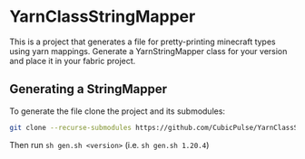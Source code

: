 # YarnClassStringMapper

This is a project that generates a file for pretty-printing minecraft types using yarn mappings.
Generate a YarnStringMapper class for your version and place it in your fabric project.

## Generating a StringMapper

To generate the file clone the project and its submodules:
```bash
git clone --recurse-submodules https://github.com/CubicPulse/YarnClassStringMapper.git
```

Then run `sh gen.sh <version>` (i.e. `sh gen.sh 1.20.4`)

